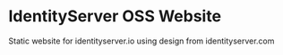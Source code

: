 # IdentityServer OSS Website

Static website for identityserver.io using design from identityserver.com
